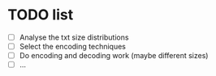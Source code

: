 # TODO list
- [ ] Analyse the txt size distributions
- [ ] Select the encoding techniques
- [ ] Do encoding and decoding work (maybe different sizes)
- [ ] ...
